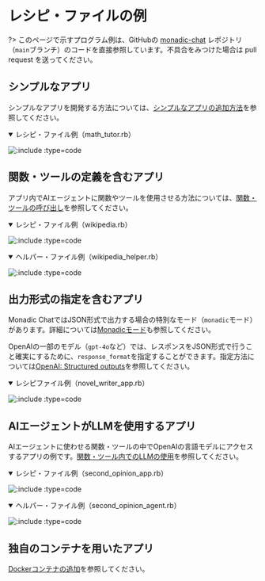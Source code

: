 # レシピ・ファイルの例

?> このページで示すプログラム例は、GitHubの [monadic-chat](https//github.com/yohasebe/monadic-chat) レポジトリ（`main`ブランチ）のコードを直接参照しています。不具合をみつけた場合は pull request を送ってください。

## シンプルなアプリ

シンプルなアプリを開発する方法については、[シンプルなアプリの追加方法](http://localhost:3000/#/ja/develop_apps?id=シンプルなアプリの追加方法)を参照してください。

<details open=true>
<summary>レシピ・ファイル例（math_tutor.rb）</summary>

![](https://raw.githubusercontent.com/yohasebe/monadic-chat/refs/heads/main/docker/services/ruby/apps/math_tutor/math_tutor_app.rb ':include :type=code')

</details>

## 関数・ツールの定義を含むアプリ

アプリ内でAIエージェントに関数やツールを使用させる方法については、[関数・ツールの呼び出し](http://localhost:3000/#/ja/develop_apps?id=関数・ツールの呼び出し)を参照してください。

<details open=true>
<summary>レシピ・ファイル例（wikipedia.rb）</summary>

![](https://raw.githubusercontent.com/yohasebe/monadic-chat/refs/heads/main/docker/services/ruby/apps/wikipedia/wikipedia_app.rb ':include :type=code')

</details>

<details open=true>
<summary>ヘルパー・ファイル例（wikipedia_helper.rb）</summary>

![](https://raw.githubusercontent.com/yohasebe/monadic-chat/refs/heads/main/docker/services/ruby/lib/monadic/helpers/wikipedia_helper.rb ':include :type=code')

</details>

## 出力形式の指定を含むアプリ

Monadic ChatではJSON形式で出力する場合の特別なモード（`monadic`モード）があります。詳細については[Monadicモード](/ja/monadic-mode)も参照してください。

OpenAIの一部のモデル（`gpt-4o`など）では、レスポンスをJSON形式で行うこと確実にするために、`response_format`を指定することができます。指定方法については[OpenAI: Structured outputs](https://platform.openai.com/docs/guides/structured-outputs)を参照してください。

<details open=true>
<summary>レシピファイル例（novel_writer_app.rb）</summary>

![](https://raw.githubusercontent.com/yohasebe/monadic-chat/refs/heads/main/docker/services/ruby/apps/novel_writer/novel_writer_app.rb ':include :type=code')

</details>

## AIエージェントがLLMを使用するアプリ

AIエージェントに使わせる関数・ツールの中でOpenAIの言語モデルにアクセスするアプリの例です。[関数・ツール内でのLLMの使用](http://localhost:3000/#/ja/develop_apps?id=関数・ツール内でのLLMの使用)を参照してください。

<details open=true>
<summary>レシピ・ファイル例（second_opinion_app.rb）</summary>

![](https://raw.githubusercontent.com/yohasebe/monadic-chat/refs/heads/main/docker/services/ruby/apps/second_opinion/second_opinion_app.rb ':include :type=code')

</details>

<details open=true>
<summary>ヘルパー・ファイル例（second_opinion_agent.rb）</summary>

![](https://raw.githubusercontent.com/yohasebe/monadic-chat/refs/heads/main/docker/services/ruby/lib/monadic/helpers/agents/second_opinion_agent.rb ':include :type=code')

</details>

## 独自のコンテナを用いたアプリ

[Dockerコンテナの追加](adding-containers.md)を参照してください。
